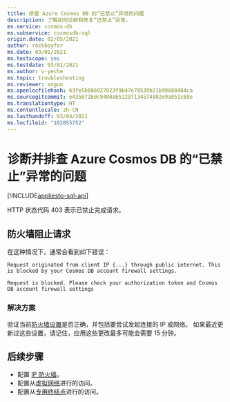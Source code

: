 ```yaml
---
title: 排查 Azure Cosmos DB 的“已禁止”异常的问题
description: 了解如何诊断和修复“已禁止”异常。
ms.service: cosmos-db
ms.subservice: cosmosdb-sql
origin.date: 02/05/2021
author: rockboyfor
ms.date: 03/01/2021
ms.testscope: yes
ms.testdate: 03/01/2021
ms.author: v-yeche
ms.topic: troubleshooting
ms.reviewer: sngun
ms.openlocfilehash: 63fe5b686927023f9b47e78539b21b99688484ca
ms.sourcegitcommit: e435672bdc9400ab51297134574802e9a851c60e
ms.translationtype: HT
ms.contentlocale: zh-CN
ms.lasthandoff: 03/04/2021
ms.locfileid: "102055752"
---
```

<!--Verified successfully-->
# <a name="diagnose-and-troubleshoot-azure-cosmos-db-forbidden-exceptions"></a>诊断并排查 Azure Cosmos DB 的“已禁止”异常的问题
[!INCLUDE[appliesto-sql-api](includes/appliesto-sql-api.md)]

HTTP 状态代码 403 表示已禁止完成请求。

## <a name="firewall-blocking-requests"></a>防火墙阻止请求
在这种情况下，通常会看到如下错误：

```
Request originated from client IP {...} through public internet. This is blocked by your Cosmos DB account firewall settings.
```

```
Request is blocked. Please check your authorization token and Cosmos DB account firewall settings
```

### <a name="solution"></a>解决方案
验证当前[防火墙设置](how-to-configure-firewall.md)是否正确，并包括要尝试发起连接的 IP 或网络。
如果最近更新过这些设置，请记住，应用这些更改最多可能会需要 15 分钟。

## <a name="next-steps"></a>后续步骤
* 配置 [IP 防火墙](how-to-configure-firewall.md)。
* 配置从[虚拟网络](how-to-configure-vnet-service-endpoint.md)进行的访问。
* 配置从[专用终结点](how-to-configure-private-endpoints.md)进行的访问。

<!--Update_Description: new article about troubleshoot forbidden-->
<!--NEW.date: 03/01/2021-->